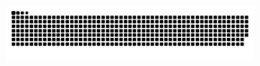![snake gif](https://github.com/alirezaaa1194/alirezaaa1194/blob/output/github-contribution-grid-snake-dark.svg)
